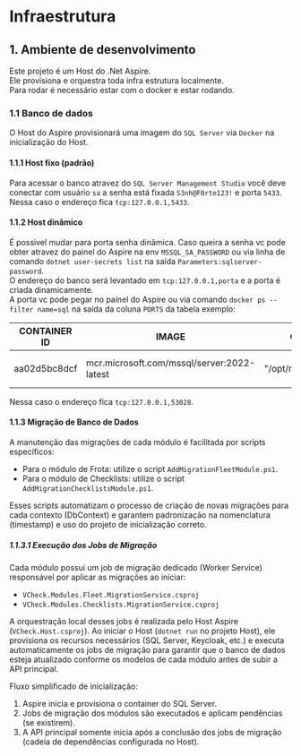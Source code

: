 ﻿# Infraestrutura

## 1. Ambiente de desenvolvimento

Este projeto é um Host do .Net Aspire. \
Ele provisiona e orquestra toda infra estrutura localmente. \
Para rodar é necessário estar com o docker e estar rodando.

### 1.1 Banco de dados
O Host do Aspire provisionará uma imagem do `SQL Server` via `Docker` na inicialização do Host.

#### 1.1.1 Host fixo (padrão)
Para acessar o banco atravez do `SQL Server Management Studio` você deve conectar com usuário `sa` 
a senha está fixada `S3nh@F0rte123!` e porta `5433`. \
Nessa caso o endereço fica `tcp:127.0.0.1,5433`.

#### 1.1.2 Host dinâmico
É possivel mudar para porta senha dinâmica. Caso queira a senha vc pode obter atravez do painel do Aspire 
na env `MSSQL_SA_PASSWORD` ou via linha de comando `dotnet user-secrets list` na saída `Parameters:sqlserver-password`. \
O endereço do banco será levantado em `tcp:127.0.0.1,porta` e a porta é criada dinamicamente. \
A porta vc pode pegar no painel do Aspire ou via comando `docker ps --filter name=sql` 
na saída da coluna `PORTS` da tabela exemplo: 

| CONTAINER ID		| IMAGE											| COMMAND					| CREATED			| STATUS			| PORTS							| NAMES					| 
| ---				| --											| --						| --				| --				| --							| --					|
| aa02d5bc8dcf		| mcr.microsoft.com/mssql/server:2022-latest	| "/opt/mssql/bin/perm…"	| 51 minutes ago	| Up 51 minutes		| 127.0.0.1:53028->1433/tcp		| sqlserver-ygcdhgvf	|

Nessa caso o endereço fica `tcp:127.0.0.1,53028`.

#### 1.1.3 Migração de Banco de Dados

A manutenção das migrações de cada módulo é facilitada por scripts específicos:

- Para o módulo de Frota: utilize o script `AddMigrationFleetModule.ps1`.
- Para o módulo de Checklists: utilize o script `AddMigrationChecklistsModule.ps1`.

Esses scripts automatizam o processo de criação de novas migrações para cada contexto (DbContext) e garantem padronização na nomenclatura (timestamp) e uso do projeto de inicialização correto.

##### 1.1.3.1 Execução dos Jobs de Migração

Cada módulo possui um job de migração dedicado (Worker Service) responsável por aplicar as migrações ao iniciar:

- `VCheck.Modules.Fleet.MigrationService.csproj`
- `VCheck.Modules.Checklists.MigrationService.csproj`

A orquestração local desses jobs é realizada pelo Host Aspire (`VCheck.Host.csproj`). Ao iniciar o Host (`dotnet run` no projeto Host), 
ele provisiona os recursos necessários (SQL Server, Keycloak, etc.) e executa automaticamente os jobs de migração para garantir que o banco de 
dados esteja atualizado conforme os modelos de cada módulo antes de subir a API principal.

Fluxo simplificado de inicialização:
1. Aspire inicia e provisiona o container do SQL Server.
2. Jobs de migração dos módulos são executados e aplicam pendências (se existirem).
3. A API principal somente inicia após a conclusão dos jobs de migração (cadeia de dependências configurada no Host).



